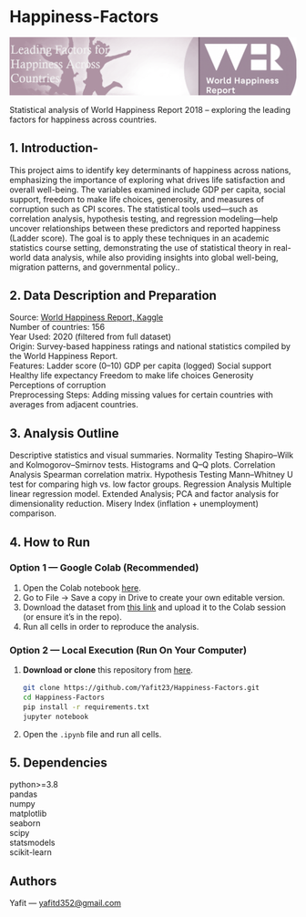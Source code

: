 # Happiness-Factors
<p align="center">
  <img src="WHR.png" alt="Leading Factors for Happiness Across Countries" width="800">
</p>

Statistical analysis of World Happiness Report 2018 – exploring the leading factors for happiness across countries.
<br>
## 1. Introduction-
This project aims to identify key determinants of happiness across nations, emphasizing the importance of exploring what drives life satisfaction and overall well-being. The variables examined include GDP per capita, social support, freedom to make life choices, generosity, and measures of corruption such as CPI scores. The statistical tools used—such as correlation analysis, hypothesis testing, and regression modeling—help uncover relationships between these predictors and reported happiness (Ladder score).
The goal is to apply these techniques in an academic statistics course setting, demonstrating the use of statistical theory in real-world data analysis, while also providing insights into global well-being, migration patterns, and governmental policy..

## 2. Data Description and Preparation <br>
Source: [World Happiness Report, Kaggle](https://www.kaggle.com/datasets/unsdsn/world-happiness)<br>
Number of countries: 156<br>
Year Used: 2020 (filtered from full dataset)<br>
Origin: Survey-based happiness ratings and national statistics compiled by the World Happiness Report.<br>
Features:
Ladder score (0–10)
GDP per capita (logged)
Social support
Healthy life expectancy
Freedom to make life choices
Generosity
Perceptions of corruption<br>
Preprocessing Steps:
Adding missing values for certain countries with averages from adjacent countries.

## 3. Analysis Outline<br>

Descriptive statistics and visual summaries.
Normality Testing
Shapiro–Wilk and Kolmogorov–Smirnov tests.
Histograms and Q–Q plots.
Correlation Analysis
Spearman correlation matrix.
Hypothesis Testing
Mann–Whitney U test for comparing high vs. low factor groups.
Regression Analysis
Multiple linear regression model.
Extended Analysis;
PCA and factor analysis for dimensionality reduction.
Misery Index (inflation + unemployment) comparison.

## 4. How to Run
### Option 1 — Google Colab (Recommended)
1. Open the Colab notebook [here](https://colab.research.google.com/drive/14bz7YD4RXYYlYRbUVWQpK0Bq6p7faByL?usp=sharing).
2. Go to File → Save a copy in Drive to create your own editable version.
3. Download the dataset from [this link](https://github.com/Yafit23/Happiness-Factors/blob/main/WH2018DATA.csv) and upload it to the Colab session (or ensure it’s in the repo).
4. Run all cells in order to reproduce the analysis.


### Option 2 — Local Execution (Run On Your Computer)
1. **Download or clone** this repository from [here](https://github.com/Yafit23/Happiness-Factors.git).

    ```bash
    git clone https://github.com/Yafit23/Happiness-Factors.git
    cd Happiness-Factors
    pip install -r requirements.txt
    jupyter notebook
    ```

2. Open the `.ipynb` file and run all cells.

## 5. Dependencies

python>=3.8<br>
pandas<br>
numpy<br>
matplotlib<br>
seaborn<br>
scipy<br>
statsmodels<br>
scikit-learn<br>

## Authors
Yafit  — <yafitd352@gmail.com>

